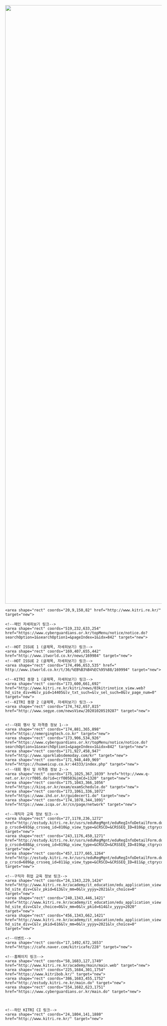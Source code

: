 <img src="http://www.kitri.re.kr/newsletter/kitri_news_10_20201105.jpg" width="690" height="1919" usemap="#MapMap" longdesc="http://www.kitri.re.kr/newsletter/kitri_news_09_event_0928.jpg" border="0">
<map id="MapMap" name="MapMap">
	
		
	<area shape="rect" coords="20,9,150,82" href="http://www.kitri.re.kr/" target="new">
  
	<!--메인 자세히보기 링크-->
	<area shape="rect" coords="519,232,633,254" href="https://www.cyberguardians.or.kr/topMenu/notice/notice.do?searchOption=1&searchOption1=&pageIndex=1&idx=842" target="new">

	<!--HOT ISSUE 1 (글제목, 자세히보기) 링크-->
	<area shape="rect" coords="169,407,655,442" href="http://www.itworld.co.kr/news/169984" target="new">
	<!--HOT ISSUE 2 (글제목, 자세히보기) 링크-->
	<area shape="rect" coords="174,496,653,535" href="  http://www.itworld.co.kr/t/36/%EB%B3%B4%EC%95%88/169994" target="new">

	<!--KITRI 동향 1 (글제목, 자세히보기) 링크-->
	<area shape="rect" coords="173,600,661,692" href="http://www.kitri.re.kr/kitri/news/03kitrinotice_view.web?hd_site_div=H&lv_pid=14405&lv_txt_such=&lv_sel_such=0&lv_page_num=0" target="new">
	<!--KITRI 동향 2 (글제목, 자세히보기) 링크-->
	<area shape="rect" coords="174,742,657,815" href="http://www.segye.com/newsView/20201020519287" target="new">


	<!--대회 행사 및 자격증 정보 1-->
	<area shape="rect" coords="174,881,365,898" href="https://emergingtech.co.kr" target="new">
	<area shape="rect" coords="173,906,534,926" href="https://www.cyberguardians.or.kr/topMenu/notice/notice.do?searchOption=1&searchOption1=&pageIndex=1&idx=842" target="new">
	<area shape="rect" coords="171,927,458,947" href="http://www.sparklabsdemoday.com/kr" target="new">
	<area shape="rect" coords="171,948,449,969" href="https://huaweicup.co.kr:44333/index.php" target="new">
	<!--대회 행사 및 자격증 정보 2-->
	<area shape="rect" coords="175,1025,367,1039" href="http://www.q-net.or.kr/crf005.do?id=crf00503&jmCd=1320" target="new">
	<area shape="rect" coords="175,1043,366,1056" href="https://kisq.or.kr/exam/examSchedule.do" target="new">
	<area shape="rect" coords="173,1061,336,1072" href="https://www.ihd.or.kr/guidecert1.do" target="new">
	<area shape="rect" coords="174,1078,344,1091" href="https://www.icqa.or.kr/cn/page/network" target="new">

	<!--재직자 교육 정보 링크-->
	<area shape="rect" coords="27,1178,236,1272" href="http://estudy.kitri.re.kr/usrs/eduRegMgnt/eduRegInfoDetailForm.do?p_crscd=693&p_crsseq_id=810&p_view_type=&CRSCD=&CRSSEQ_ID=810&p_ctgrycd=&p_hmpgcd=32&mkey=47675&p_srch_year=2020" target="new">
	<area shape="rect" coords="243,1176,450,1271" href="http://estudy.kitri.re.kr/usrs/eduRegMgnt/eduRegInfoDetailForm.do?p_crscd=688&p_crsseq_id=819&p_view_type=&CRSCD=&CRSSEQ_ID=819&p_ctgrycd=&p_hmpgcd=32&mkey=47675&p_srch_year=2020" target="new">
	<area shape="rect" coords="457,1177,665,1264" href="http://estudy.kitri.re.kr/usrs/eduRegMgnt/eduRegInfoDetailForm.do?p_crscd=689&p_crsseq_id=811&p_view_type=&CRSCD=&CRSSEQ_ID=811&p_ctgrycd=&p_hmpgcd=32&mkey=47675&p_srch_year=2020" target="new">

	<!--구직자 취업 교육 정보 링크-->
	<area shape="rect" coords="24,1343,229,1424" href="http://www.kitri.re.kr/academy/it_education/edu_application_view.web?hd_site_div=C&lv_pkid=613&lv_mm=0&lv_yyyy=2021&lv_choice=0" target="new">
	<area shape="rect" coords="240,1343,446,1421" href="http://www.kitri.re.kr/academy/it_education/edu_application_view.web?hd_site_div=C&lv_choice=0&lv_mm=0&lv_pkid=614&lv_yyyy=2020" target="new">
	<area shape="rect" coords="456,1343,662,1421" href="http://www.kitri.re.kr/academy/it_education/edu_application_view.web?hd_site_div=C&lv_pkid=616&lv_mm=0&lv_yyyy=2021&lv_choice=0" target="new">

	<!--이벤트-->
	<area shape="rect" coords="17,1492,672,1653" href="https://cafe.naver.com/kitricafe/228" target="new">
	
	<!--홈페이지 링크-->
	<area shape="rect" coords="58,1683,127,1749" href="http://www.kitri.re.kr/academy/main/main.web" target="new">
	<area shape="rect" coords="225,1684,301,1754" href="https://www.kitribob.kr/" target="new">
	<area shape="rect" coords="386,1683,455,1752" href="http://estudy.kitri.re.kr/main.do" target="new">
	<area shape="rect" coords="554,1682,623,1751" href="https://www.cyberguardians.or.kr/main.do" target="new">

	

	<!--하단 KITRI CI 링크-->
	<area shape="rect" coords="24,1804,141,1880" href="http://www.kitri.re.kr/" target="new">
</map>
